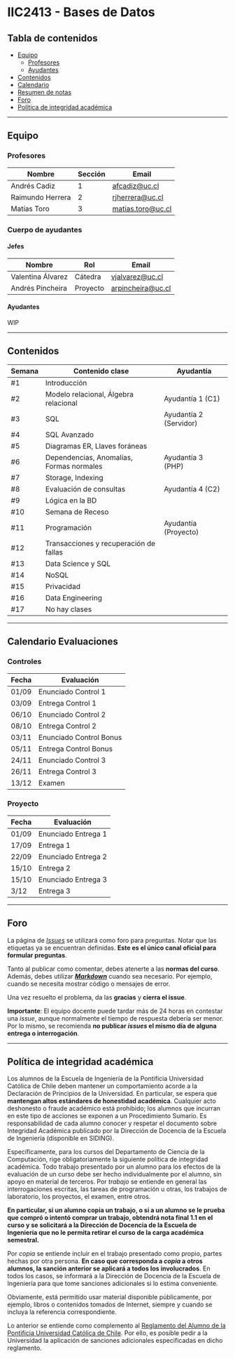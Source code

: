 # IIC2413 - Bases de Datos

## Tabla de contenidos

- [Equipo](#equipo)
  - [Profesores](#profesores)
  - [Ayudantes](#ayudantes)
- [Contenidos](#contenidos)
- [Calendario](#calendario-evaluaciones)
- [Resumen de notas](#Resumen-de-notas)
- [Foro](#foro)
- [Política de integridad académica](#política-de-integridad-académica)

---



## Equipo

### Profesores

Nombre              | Sección | Email
------------------- | ------- | ---------------------
Andrés Cadiz        | 1       | [afcadiz@uc.cl]
Raimundo Herrera    | 2       | [rjherrera@uc.cl]
Matías Toro         | 3       | [matias.toro@uc.cl]

### Cuerpo de ayudantes

#### Jefes

Nombre           | Rol      | Email
---------------- |--------- | ----------------
Valentina Álvarez | Cátedra  | [vjalvarez@uc.cl]
Andrés Pincheira | Proyecto | [arpincheira@uc.cl]

#### Ayudantes

WIP


[afcadiz@uc.cl]: mailto:afcadiz@uc.cl
[rjherrera@uc.cl]: mailto:rjherrera@uc.cl
[matias.toro@uc.cl]: mailto:matias.toro@uc.cl

[vjalvarez@uc.cl]: mailto:vjalvarez@uc.cl
[arpincheira@uc.cl]: mailto:arpincheira@uc.cl


---

## Contenidos

Semana	| Contenido clase						  |	Ayudantía
--------|-----------------------------------------|-------------------------------------------------------------------
#1      |Introducción		  |
#2      |Modelo relacional, Álgebra relacional 					  |	Ayudantía 1 (C1)
#3      |SQL                               	  |	Ayudantía 2 (Servidor)
#4      |SQL Avanzado 				                      |
#5      |Diagramas ER, Llaves foráneas 			  |
#6      |Dependencias, Anomalías, Formas normales |	Ayudantía 3 (PHP)
#7      |Storage, Indexing               		  |
#8      |Evaluación de consultas							  |	Ayudantía 4 (C2)
#9      |Lógica en la BD						  |
#10     |Semana de Receso									  |
#11     |Programación									  |	Ayudantía (Proyecto)
#12     |Transacciones y recuperación de fallas   |
#13     |Data Science y SQL						  |
#14     |NoSQL			  |
#15     |Privacidad						  |
#16     |Data Engineering								  |
#17     |No hay clases							  |


---

## Calendario Evaluaciones

### Controles

Fecha      | Evaluación
-----------|------------
01/09      | Enunciado Control 1
03/09      | Entrega Control 1
06/10      | Enunciado Control 2
08/10      | Entrega Control 2
03/11      | Enunciado Control Bonus
05/11      | Entrega Control Bonus
24/11      | Enunciado Control 3
26/11      | Entrega Control 3
13/12      | Examen

### Proyecto

Fecha      | Evaluación
-----------|------------
01/09      | Enunciado Entrega 1
17/09      | Entrega 1
22/09      | Enunciado Entrega 2
15/10      | Entrega 2
15/10      | Enunciado Entrega 3
3/12      | Entrega 3


---

## Foro

La página de [_Issues_](https://github.com/IIC2413/Syllabus-2021-2/issues) se utilizará como foro para preguntas. Notar que las etiquetas ya se encuentran definidas. **Este es el único canal oficial para formular preguntas**.

Tanto al publicar como comentar, debes atenerte a las **normas del curso**. Además, debes utilizar **[_Markdown_](https://github.com/adam-p/markdown-here/wiki/Markdown-Cheatsheet#code)** cuando sea necesario. Por ejemplo, cuando se necesita mostrar código o mensajes de error.

Una vez resuelto el problema, da las **gracias** y **cierra el issue**.

**Importante**: El equipo docente puede tardar más de 24 horas en contestar una _issue_, aunque normalmente el tiempo de respuesta debería ser menor. Por lo mismo, se recomienda **no publicar _issues_ el mismo día de alguna entrega o interrogación**.


---

## Política de integridad académica

Los alumnos de la Escuela de Ingeniería de la Pontificia Universidad Católica de Chile deben mantener un comportamiento acorde a la Declaración de Principios de la Universidad.  En particular, se espera que **mantengan altos estándares de honestidad académica**.  Cualquier acto deshonesto o fraude académico está prohibido; los alumnos que incurran en este tipo de acciones se exponen a un Procedimiento Sumario. Es responsabilidad de cada alumno conocer y respetar el documento sobre Integridad Académica publicado por la Dirección de Docencia de la Escuela de Ingeniería (disponible en SIDING).

Específicamente, para los cursos del Departamento de Ciencia de la Computación, rige obligatoriamente la siguiente política de integridad académica. Todo trabajo presentado por un alumno para los efectos de la evaluación de un curso debe ser hecho individualmente por el alumno, sin apoyo en material de terceros.  Por _trabajo_ se entiende en general las interrogaciones escritas, las tareas de programación u otras, los trabajos de laboratorio, los proyectos, el examen, entre otros.

**En particular, si un alumno copia un trabajo, o si a un alumno se le prueba que compró o intentó comprar un trabajo, obtendrá nota final 1.1 en el curso y se solicitará a la Dirección de Docencia de la Escuela de Ingeniería que no le permita retirar el curso de la carga académica semestral.**

Por _copia_ se entiende incluir en el trabajo presentado como propio, partes hechas por otra persona.  **En caso que corresponda a _copia_ a otros alumnos, la sanción anterior se aplicará a todos los involucrados**.  En todos los casos, se informará a la Dirección de Docencia de la Escuela de Ingeniería para que tome sanciones adicionales si lo estima conveniente.

Obviamente, está permitido usar material disponible públicamente, por ejemplo, libros o contenidos tomados de Internet, siempre y cuando se incluya la referencia correspondiente.

Lo anterior se entiende como complemento al [Reglamento del Alumno de la Pontificia Universidad Católica de Chile].  Por ello, es posible pedir a la Universidad la aplicación de sanciones adicionales especificadas en dicho reglamento.

[Reglamento del Alumno de la Pontificia Universidad Católica de Chile]: http://admisionyregistros.uc.cl/alumnos/informacion-academica/reglamentos-estudiantiles
